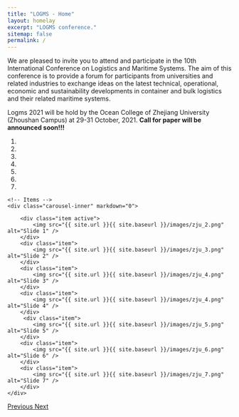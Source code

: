 ```yaml
---
title: "LOGMS - Home"
layout: homelay
excerpt: "LOGMS conference."
sitemap: false
permalink: /
---
```


We are pleased to invite you to attend and participate in the 10th International Conference on Logistics and Maritime Systems. The aim of this conference is to provide a forum for participants from universities and related industries to exchange ideas on the latest technical, operational, economic and sustainability developments in container and bulk logistics and their related maritime systems. 

Logms 2021 will be hold by the Ocean College of Zhejiang University (Zhoushan Campus) at 29-31 October, 2021. 
**Call for paper will be announced soon!!!**

<div markdown="0" id="carousel" class="carousel slide" data-ride="carousel" data-interval="5000" data-pause="hover" >
    <!-- Menu -->
    <ol class="carousel-indicators">
        <li data-target="#carousel" data-slide-to="0" class="active"></li>
        <li data-target="#carousel" data-slide-to="1"></li>
        <li data-target="#carousel" data-slide-to="2"></li>
        <li data-target="#carousel" data-slide-to="3"></li>  
        <li data-target="#carousel" data-slide-to="4"></li>  
        <li data-target="#carousel" data-slide-to="5"></li>  
        <li data-target="#carousel" data-slide-to="6"></li>          
    </ol>

    <!-- Items -->
    <div class="carousel-inner" markdown="0">

        <div class="item active">
            <img src="{{ site.url }}{{ site.baseurl }}/images/zju_2.png" alt="Slide 1" />
        </div>
        <div class="item">
            <img src="{{ site.url }}{{ site.baseurl }}/images/zju_3.png" alt="Slide 2" />
        </div>
        <div class="item">
            <img src="{{ site.url }}{{ site.baseurl }}/images/zju_4.png" alt="Slide 3" />
        </div>
        <div class="item">
            <img src="{{ site.url }}{{ site.baseurl }}/images/zju_4.png" alt="Slide 4" />
        </div> 
         <div class="item">
            <img src="{{ site.url }}{{ site.baseurl }}/images/zju_5.png" alt="Slide 5" />
        </div>
        <div class="item">
            <img src="{{ site.url }}{{ site.baseurl }}/images/zju_6.png" alt="Slide 6" />
        </div>
        <div class="item">
            <img src="{{ site.url }}{{ site.baseurl }}/images/zju_7.png" alt="Slide 7" />
        </div>
    </div>
  <a class="left carousel-control" href="#carousel" role="button" data-slide="prev">
    <span class="glyphicon glyphicon-chevron-left" aria-hidden="true"></span>
    <span class="sr-only">Previous</span>
  </a>
  <a class="right carousel-control" href="#carousel" role="button" data-slide="next">
    <span class="glyphicon glyphicon-chevron-right" aria-hidden="true"></span>
    <span class="sr-only">Next</span>
  </a>
</div>





 
 


